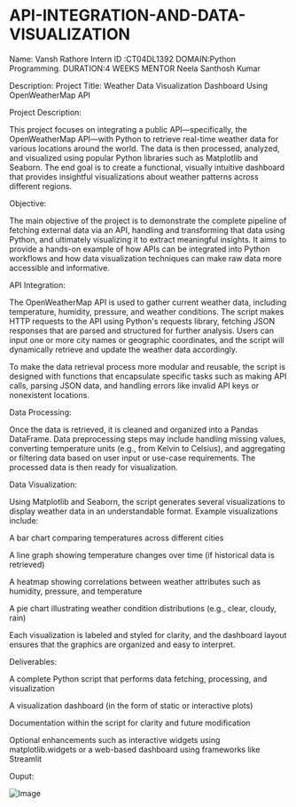 # API-INTEGRATION-AND-DATA-VISUALIZATION
Name: Vansh Rathore
Intern ID :CT04DL1392
DOMAIN:Python Programming.
DURATION:4 WEEKS
MENTOR Neela Santhosh Kumar

Description:
Project Title: Weather Data Visualization Dashboard Using OpenWeatherMap API

Project Description:

This project focuses on integrating a public API—specifically, the OpenWeatherMap API—with Python to retrieve real-time weather data for various locations around the world. The data is then processed, analyzed, and visualized using popular Python libraries such as Matplotlib and Seaborn. The end goal is to create a functional, visually intuitive dashboard that provides insightful visualizations about weather patterns across different regions.

Objective:

The main objective of the project is to demonstrate the complete pipeline of fetching external data via an API, handling and transforming that data using Python, and ultimately visualizing it to extract meaningful insights. It aims to provide a hands-on example of how APIs can be integrated into Python workflows and how data visualization techniques can make raw data more accessible and informative.

API Integration:

The OpenWeatherMap API is used to gather current weather data, including temperature, humidity, pressure, and weather conditions. The script makes HTTP requests to the API using Python's requests library, fetching JSON responses that are parsed and structured for further analysis. Users can input one or more city names or geographic coordinates, and the script will dynamically retrieve and update the weather data accordingly.

To make the data retrieval process more modular and reusable, the script is designed with functions that encapsulate specific tasks such as making API calls, parsing JSON data, and handling errors like invalid API keys or nonexistent locations.

Data Processing:

Once the data is retrieved, it is cleaned and organized into a Pandas DataFrame. Data preprocessing steps may include handling missing values, converting temperature units (e.g., from Kelvin to Celsius), and aggregating or filtering data based on user input or use-case requirements. The processed data is then ready for visualization.

Data Visualization:

Using Matplotlib and Seaborn, the script generates several visualizations to display weather data in an understandable format. Example visualizations include:

A bar chart comparing temperatures across different cities

A line graph showing temperature changes over time (if historical data is retrieved)

A heatmap showing correlations between weather attributes such as humidity, pressure, and temperature

A pie chart illustrating weather condition distributions (e.g., clear, cloudy, rain)

Each visualization is labeled and styled for clarity, and the dashboard layout ensures that the graphics are organized and easy to interpret.

Deliverables:

A complete Python script that performs data fetching, processing, and visualization

A visualization dashboard (in the form of static or interactive plots)

Documentation within the script for clarity and future modification

Optional enhancements such as interactive widgets using matplotlib.widgets or a web-based dashboard using frameworks like Streamlit




Ouput:

![Image](https://github.com/user-attachments/assets/6e5e93f3-91c9-4110-ba51-3af17440da69)


